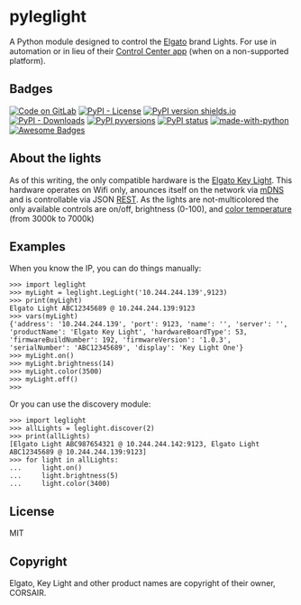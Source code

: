 # pyleglight

A Python module designed to control the [Elgato](https://www.elgato.com/en) brand Lights. For use in automation or in lieu of their [Control Center app](https://www.elgato.com/en/gaming/downloads) (when on a non-supported platform).

## Badges
[![Code on GitLab](https://img.shields.io/badge/Code-On%20Gitlab-green)](https://gitlab.com/obviate.io/pyleglight/)
[![PyPI - License](https://img.shields.io/pypi/l/leglight)](https://pypi.python.org/pypi/leglight/)
[![PyPI version shields.io](https://img.shields.io/pypi/v/leglight.svg)](https://pypi.python.org/pypi/leglight/)
[![PyPI - Downloads](https://img.shields.io/pypi/dm/leglight)](https://pypi.python.org/pypi/leglight/)
[![PyPI pyversions](https://img.shields.io/pypi/pyversions/leglight.svg)](https://pypi.python.org/pypi/leglight/)
[![PyPI status](https://img.shields.io/pypi/status/leglight.svg)](https://pypi.python.org/pypi/leglight/)
[![made-with-python](https://img.shields.io/badge/Made%20with-Python-1f425f.svg)](https://www.python.org/)
[![Awesome Badges](https://img.shields.io/badge/badges-awesome-green.svg)](https://github.com/Naereen/badges)

## About the lights
As of this writing, the only compatible hardware is the [Elgato Key Light](https://www.elgato.com/en/gaming/key-light). This hardware operates on Wifi only, anounces itself on the network via [mDNS](https://en.wikipedia.org/wiki/Multicast_DNS) and is controllable via JSON [REST](https://en.wikipedia.org/wiki/Representational_state_transfer). As the lights are not-multicolored the only available controls are on/off, brightness (0-100), and [color temperature](https://en.wikipedia.org/wiki/Color_temperature#Categorizing_different_lighting) (from 3000k to 7000k)

## Examples
When you know the IP, you can do things manually:
```
>>> import leglight
>>> myLight = leglight.LegLight('10.244.244.139',9123)
>>> print(myLight)
Elgato Light ABC12345689 @ 10.244.244.139:9123
>>> vars(myLight)
{'address': '10.244.244.139', 'port': 9123, 'name': '', 'server': '', 'productName': 'Elgato Key Light', 'hardwareBoardType': 53, 'firmwareBuildNumber': 192, 'firmwareVersion': '1.0.3', 'serialNumber': 'ABC12345689', 'display': 'Key Light One'}
>>> myLight.on()
>>> myLight.brightness(14)
>>> myLight.color(3500)
>>> myLight.off()
>>> 
```

Or you can use the discovery module:

```
>>> import leglight
>>> allLights = leglight.discover(2)
>>> print(allLights)
[Elgato Light ABC987654321 @ 10.244.244.142:9123, Elgato Light ABC12345689 @ 10.244.244.139:9123]
>>> for light in allLights:
...     light.on()
...     light.brightness(5)
...     light.color(3400)
```

## License
MIT

## Copyright
Elgato, Key Light and other product names are copyright of their owner, CORSAIR. 